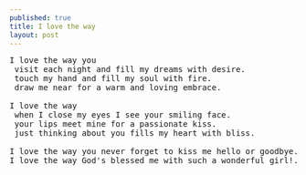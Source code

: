 ```yaml
---
published: true
title: I love the way
layout: post
---
```

<pre>
I love the way you 
 visit each night and fill my dreams with desire.
 touch my hand and fill my soul with fire.
 draw me near for a warm and loving embrace.
    
I love the way
 when I close my eyes I see your smiling face.
 your lips meet mine for a passionate kiss.
 just thinking about you fills my heart with bliss.

I love the way you never forget to kiss me hello or goodbye.
I love the way God's blessed me with such a wonderful girl!.
</pre>